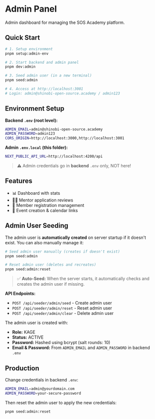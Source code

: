 # Admin Panel

Admin dashboard for managing the SOS Academy platform.

## Quick Start

```bash
# 1. Setup environment
pnpm setup:admin-env

# 2. Start backend and admin panel
pnpm dev:admin

# 3. Seed admin user (in a new terminal)
pnpm seed:admin

# 4. Access at http://localhost:3001
# Login: admin@shinobi-open-source.academy / admin123
```

## Environment Setup

**Backend `.env` (root level):**
```bash
ADMIN_EMAIL=admin@shinobi-open-source.academy
ADMIN_PASSWORD=admin123
CORS_ORIGIN=http://localhost:3000,http://localhost:3001
```

**Admin `.env.local` (this folder):**
```bash
NEXT_PUBLIC_API_URL=http://localhost:4200/api
```

> ⚠️ Admin credentials go in **backend** `.env` only, NOT here!

## Features

- 📊 Dashboard with stats
- 👨‍💻 Mentor application reviews
- 👥 Member registration management
- 📅 Event creation & calendar links

## Admin User Seeding

The admin user is **automatically created** on server startup if it doesn't exist. You can also manually manage it:

```bash
# Seed admin user manually (creates if doesn't exist)
pnpm seed:admin

# Reset admin user (deletes and recreates)
pnpm seed:admin:reset
```

> ✅ **Auto-Seed:** When the server starts, it automatically checks and creates the admin user if missing.

**API Endpoints:**
- `POST /api/seeder/admin/seed` - Create admin user
- `POST /api/seeder/admin/reset` - Reset admin user
- `POST /api/seeder/admin/clear` - Delete admin user

The admin user is created with:
- **Role:** KAGE
- **Status:** ACTIVE
- **Password:** Hashed using bcrypt (salt rounds: 10)
- **Email & Password:** From `ADMIN_EMAIL` and `ADMIN_PASSWORD` in backend `.env`

## Production

Change credentials in backend `.env`:
```bash
ADMIN_EMAIL=admin@yourdomain.com
ADMIN_PASSWORD=your-secure-password
```

Then reset the admin user to apply the new credentials:
```bash
pnpm seed:admin:reset
```
